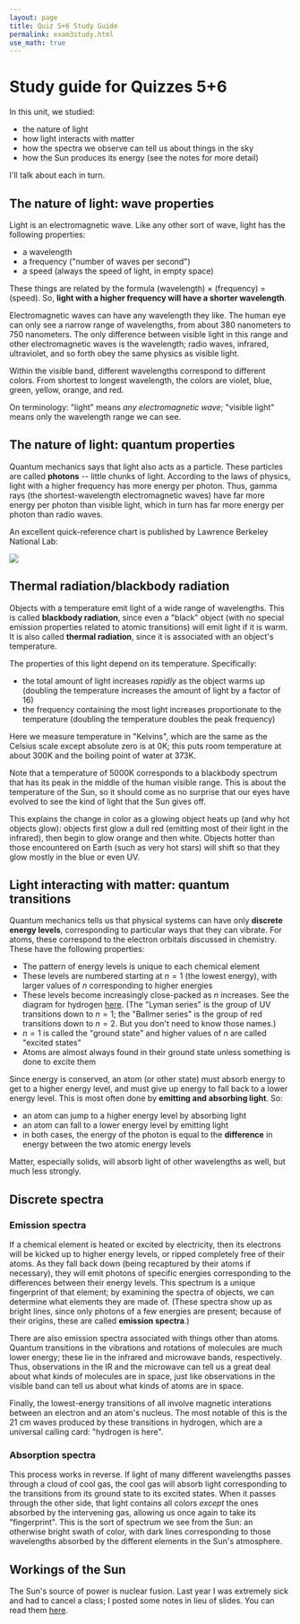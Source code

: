 ```yaml
---
layout: page
title: Quiz 5+6 Study Guide
permalink: exam3study.html 
use_math: true
---
```


# Study guide for Quizzes 5+6

In this unit, we studied:

* the nature of light   
* how light interacts with matter
* how the spectra we observe can tell us about things in the sky 
* how the Sun produces its energy (see the notes for more detail)

I'll talk about each in turn.

## The nature of light: wave properties

Light is an electromagnetic wave. Like any other sort of wave, light has the following properties:

* a wavelength 
* a frequency ("number of waves per second")
* a speed (always the speed of light, in empty space)

These things are related by the formula (wavelength) $\times$ (frequency) = (speed). So, **light with a higher frequency will have a shorter wavelength**.

Electromagnetic waves can have any wavelength they like. The human eye can only see a narrow range of wavelengths, from about 380 nanometers to 750 nanometers. The only difference
between visible light in this range and other electromagnetic waves is the wavelength; radio waves, infrared, ultraviolet, and so forth obey the same physics as visible light.

Within the visible band, different wavelengths correspond to different colors. From shortest to longest wavelength, the colors are violet, blue, green, yellow, orange, and red. 

On terminology: "light" means *any electromagnetic wave*; "visible light" means only the wavelength range we can see.

## The nature of light: quantum properties

Quantum mechanics says that light also acts as a particle. These particles are called **photons** -- little chunks of light. According to the laws of physics, light with a 
higher frequency has more energy per photon. Thus, gamma rays (the shortest-wavelength electromagnetic waves) have far more energy per photon than visible light, which in turn
has far more energy per photon than radio waves.

An excellent quick-reference chart is published by Lawrence Berkeley National Lab:

<img src="http://www2.lbl.gov/images/MicroWorlds/EMSpec.gif">

## Thermal radiation/blackbody radiation

Objects with a temperature emit light of a wide range of wavelengths. This is called **blackbody radiation**, since even a "black" object (with no special emission properties related to atomic
transitions) will emit light if it is warm. It is also called **thermal radiation**, since it is associated with an object's temperature.

The properties of this light depend on its temperature. Specifically:

* the total amount of light increases *rapidly* as the object warms up (doubling the temperature increases the amount of light by a factor of 16)
* the frequency containing the most light increases proportionate to the temperature (doubling the temperature doubles the peak frequency)

Here we measure temperature in "Kelvins", which are the same as the Celsius scale except absolute zero is at 0K; this puts room temperature at about 300K and the boiling point of water at
373K. 

Note that a temperature of 5000K corresponds to a blackbody spectrum that has its peak in the middle of the human visible range. This is about the temperature of the Sun, so it should
come as no surprise that our eyes have evolved to see the kind of light that the Sun gives off.

This explains the change in color as a glowing object heats up (and why hot objects glow): objects first glow a dull red (emitting most of their light in the infrared), then begin
to glow orange and then white. Objects hotter than those encountered on Earth (such as very hot stars) will shift so that they glow mostly in the blue or even UV.


## Light interacting with matter: quantum transitions

Quantum mechanics tells us that physical systems can have only **discrete energy levels**, corresponding to particular ways that they can vibrate. For atoms, these correspond to the
electron orbitals discussed in chemistry. These have the following properties:

* The pattern of energy levels is unique to each chemical element
* These levels are numbered starting at $n=1$ (the lowest energy), with larger values of $n$ corresponding to higher energies
* These levels become increasingly close-packed as $n$ increases. See the diagram for hydrogen <a href="http://astro.unl.edu/naap/hydrogen/graphics/bohr_transitions.png">here</a>. 
(The "Lyman series" is the group of UV transitions down to $n=1$; the "Ballmer series" is the group of red transitions down to $n=2$. But you don't need to know those names.)
* $n=1$ is called the "ground state" and higher values of $n$ are called "excited states"
* Atoms are almost always found in their ground state unless something is done to excite them

Since energy is conserved, an atom (or other state) must absorb energy to get to a higher energy level, and must give up energy to fall back to a lower energy level. This is most often
done by **emitting and absorbing light**. So:

* an atom can jump to a higher energy level by absorbing light
* an atom can fall to a lower energy level by emitting light
* in both cases, the energy of the photon is equal to the **difference** in energy between the two atomic energy levels

Matter, especially solids, will absorb light of other wavelengths as well, but much less strongly.

## Discrete spectra

### Emission spectra

If a chemical element is heated or excited by electricity, then its electrons will be kicked up to higher energy levels, or ripped completely free of their atoms. As they fall back down
(being recaptured by their atoms if necessary), they will emit photons of specific energies corresponding to the differences between their energy levels. This spectrum is a unique 
fingerprint of that element; by examining the spectra of objects, we can determine what elements they are made of. (These spectra show up as bright lines, since only photons of a few
energies are present; because of their origins, these are called **emission spectra**.)

There are also emission spectra associated with things other than atoms. Quantum transitions in the vibrations and rotations of molecules are much lower energy; these lie in the infrared
and microwave bands, respectively. Thus, observations in the IR and the microwave can tell us a great deal about what kinds of molecules are in space, just like observations in the 
visible band can tell us about what kinds of atoms are in space.

Finally, the lowest-energy transitions of all involve magnetic interations between an electron and an atom's nucleus. The most notable of this is the 21 cm waves produced by these
transitions in hydrogen, which are a universal calling card: "hydrogen is here".

### Absorption spectra

This process works in reverse. If light of many different wavelengths passes through a cloud of cool gas, the cool gas will absorb light corresponding to the transitions from its
ground state to its excited states. When it passes through the other side, that light contains all colors *except* the ones absorbed by the intervening gas, allowing us once again
to take its "fingerprint". This is the sort of spectrum we see from the Sun: an otherwise bright swath of color, with dark lines corresponding to those wavelengths absorbed by the
different elements in the Sun's atmosphere.

## Workings of the Sun

The Sun's source of power is nuclear fusion. Last year I was extremely sick and had to cancel a class; I posted some notes in lieu of slides. You can 
read them <a href="sun-fusion.html">here</a>.


